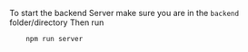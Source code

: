 To start the backend Server make sure you are in the `backend` folder/directory
Then run

        npm run server
